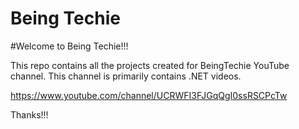 # Being Techie

#Welcome to Being Techie!!!

This repo contains all the projects created for BeingTechie YouTube channel. This channel is primarily contains .NET videos.

https://www.youtube.com/channel/UCRWFI3FJGqQgI0ssRSCPcTw

Thanks!!!
